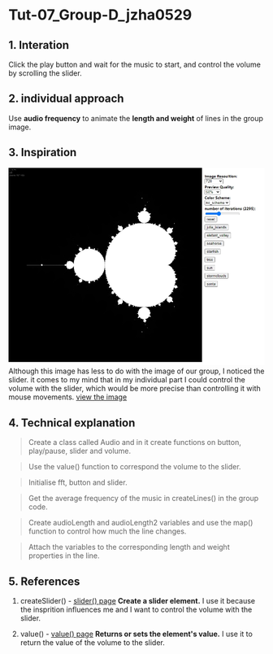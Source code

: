 # Tut-07_Group-D_jzha0529

## 1. Interation

Click the play button and wait for the music to start, and control the volume by scrolling the slider.

## 2. individual approach

Use __audio frequency__ to animate the __length and weight__ of lines in the group image.

## 3. Inspiration
![Inspiration](image.png)
Although this image has less to do with the image of our group, I noticed the slider. it comes to my mind that in my individual part I could control the volume with the slider, which would be more precise than controlling it with mouse movements.
[view the image](https://bratp.fun/mandelbrot/)

## 4. Technical explanation

> Create a class called Audio and in it create functions on button, play/pause, slider and volume.

> Use the value() function to correspond the volume to the slider.

> Initialise fft, button and slider.

> Get the average frequency of the music in createLines() in the group code.

> Create audioLength and audioLength2 variables and use the map() function to control how much the line changes.

> Attach the variables to the corresponding length and weight properties in the line.

## 5. References

1. createSlider() - [slider() page](https://p5js.org/reference/#/p5/createSlider)
__Create a slider element.__ 
I use it because the insprition influences me and I want to control the volume with the slider.

1. value() - [value() page](https://p5js.org/reference/#/p5.Element/value)
__Returns or sets the element's value.__ 
I use it to return the value of the volume to the slider.

